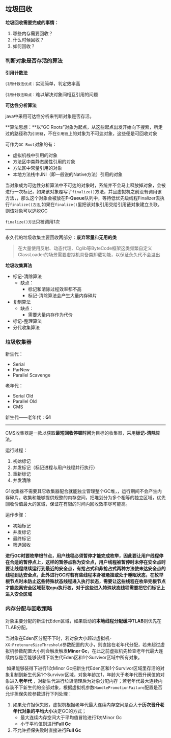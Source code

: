 ## 垃圾回收

**垃圾回收需要完成的事情：**

1. 哪些内存需要回收？
2. 什么时候回收？
3. 如何回收？



### 判断对象是否存活的算法

**引用计数法**

`引用计数法优点：`实现简单，判定效率高

`引用计数法缺点：`难以解决对象间相互引用的问题



**可达性分析算法**

java中采用可达性分析来判断对象是否存活。

**算法思想：**以“GC Roots”对象为起点，从这些起点出发开始向下搜索，所走过的路径称为`引用链`，不在`引用链`上的对象为不可达对象，这些便是可回收对象



可作为`GC Root`对象的有：

+ 虚拟机栈中引用的对象
+ 方法区中类静态属性引用的对象
+ 方法区中常量引用的对象
+ 本地方法栈中JNI（即一般说的Native方法）引用的对象

当对象成为可达性分析算法中不可达的对象时，系统并不会马上释放掉对象，会被进行一次标记，如果该对象覆写了`finalize()`方法，并且虚拟机之前没有调用该方法，，那么这个对象会被放在**F-Queue**队列中，等待低优先级线程Finalizer去执行`finalize()方法`,如果在`finalize()`里把该对象引用交给引用链对象建立关联，则该对象可以逃脱GC

``finalize()方法``只被调用1次

------

永久代的垃圾收集主要回收两部分：**废弃常量**和**无用的类**

> 在大量使用反射、动态代理、Cglib等ByteCode框架这类频繁自定义ClassLoader的场景需要虚拟机具备类卸载功能，以保证永久代不会溢出



**垃圾收集算法**

+ 标记-清除算法
  + 缺点：
    + 标记和清除过程效率都不高
    + 标记-清除算法会产生大量内存碎片
+ 复制算法
  + 缺点：
    + 需要大量内存作为代价
+ 标记-整理算法
+ 分代收集算法



### 垃圾收集器

新生代：

+ Serial
+ ParNew
+ Parallel Scavenge

老年代：

+ Serial Old
+ Parallel Old
+ CMS

新生代——老年代：**G1**

-----

CMS收集器是一款以获取**最短回收停顿时间**为目标的收集器，采用**标记-清除**算法。

运行过程：

1. 初始标记
2. 并发标记（标记进程与用户线程并行执行）
3. 重新标记
4. 并发清除



G1收集器不需要其它收集器配合就能独立管理整个GC堆，，运行期间不会产生内存碎片，收集和能够提供规整的内存空间，把堆划分为多个相等的独立区域，优先回收价值最大的区域，保证在有限的时间内回收效率尽可能高。

运作步骤：

+ 初始标记
+ 并发标记
+ 最终标记
+ 筛选回收



**进行GC时要枚举根节点，用户线程必须暂停才能完成枚举，因此要让用户线程停在合适的暂停点上，这样的暂停点称为安全点，用户线程被暂停时未停在安全点时要让线程继续运行到最近的安全点，有抢占式和非抢占式两种方法使未达安全点的线程到达安全点，此外进行GC时若有些线程本身被悬挂或处于睡眠状态，在枚举根节点时未防止这些特殊状态线程进入执行状态，需要让这些线程在枚举完根节点才能脱离安全区域获取cpu执行权，对于这些进入特殊状态线程需要把它们标记上进入安全区域**



### 内存分配与回收策略

​	对象主要分配的新生代Eden区域，如果启动的**本地线程分配缓冲TLAB**则优先在TLAB分配。

​	当对象在Eden区分配不下时，若对象大小超过虚拟机`-XX:PretenureSizeThreshold`参数配置的大小，则直接在老年代分配，若未超过虚拟机参数配置大小则会触发触发**Minor Gc**，在此之前虚拟机先检查老年代最大连续内存是否能够装得下新生代Eden区和1个Survivor区域中所有对象。

​	如果能够装得下进行1次Minor Gc把新生代Eden区和1个Survivor区域里存活的对象复制到新生代另1个Survivor区域，对象年龄加1，年龄大于老年代晋升阀值的对象进入**老年代** ，对新生代进行垃圾清理后为对象分配内存；若老年代最大连续内存装不下新生代的全部对象，根据虚拟机参数`HandlePromotionFailure`配置是否允许担保失败参数进行下列处理：

1. 如果允许担保失败，虚拟机根据老年代最大连续内存空间是否大于**历次晋升老年代对象的平均大小**决定GC的方式；
   + 最大连续内存空间大于平均值冒险进行1次Minor Gc
   + 小于平均值则进行**Full Gc**
2. 不允许担保失败时直接进行**Full Gc**

